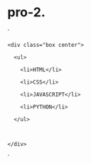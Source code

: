 # pro-2.  
`<!DOCTYPE html>

<html lang="en">

<head>

  <meta charset="UTF-8">

  <meta http-equiv="X-UA-Compatible" content="IE=Edge">

  <meta name="viewport" content="width=device-width, initial-scale=1">

  <title>pro-1</title>

  <link rel="stylesheet" href="style.css">

</head>
<style>

*{

  margin: 0;

  padding: 0;

  box-sizing: border-box;

  font-family: cursive; 

}

.center{

  display: flex;

  justify-content: center;

  align-items: center;

}

.main{

  height: 100vh;

}

.box{

  width: 450px;

  height: 350px;

  background: #000000;

  border-radius: 20px;

  box-shadow: 0px 10px 15px rgba(0, 0, 0, 0.363);

}

li{

  width: 300px;

  padding: 15px;

  color: #ffff;

  background: #151515;

  list-style: none;

  margin: 12px;

  cursor: pointer;

  transition: all .4s;

  position: relative;

}

li:hover{

  transform: translate(20px);

}

li::before, li::after{

  content: "";

  position: absolute;

  background: #151515;

  transition: all .4s;

}

li::before{

  width: 20px;

  height: 100%;

  top: 0;

  left: -30px;

}

li::after{

  width: 100%;

  height: 2px;

  bottom: 0;

  left: 0;

}

li:hover::before, li:hover::after{

  background: #00ffff;

  box-shadow: 0 0 10px aqua;

}

</style>
<body>

  <div class="main center">

    <div class="box center">

      <ul>

        <li>HTML</li>

        <li>CSS</li>

        <li>JAVASCRIPT</li>

        <li>PYTHON</li>

      </ul>

      

    </div>

    

  </div>

</body>

</html>`
